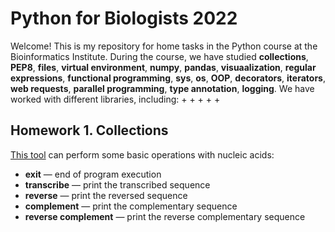 # Python for Biologists 2022

Welcome!
This is my repository for home tasks in the Python course at the Bioinformatics Institute. During the course, we have studied __collections__, __PEP8__, __files__, __virtual environment__, __numpy__, __pandas__, __visuaalization__, __regular expressions__, __functional programming__, __sys__, __os__, __OOP__, __decorators__, __iterators__, __web requests__, __parallel programming__, __type annotation__, __logging__.
We have worked with different libraries, including:
+
+
+
+
+


## Homework 1. Collections
[This tool](https://github.com/NatashaKhotkina/Python_BI_2022/tree/main/hometwork_1) can perform some basic operations with nucleic acids: 
+ __exit__ — end of program execution
+ __transcribe__ — print the transcribed sequence
+ __reverse__ — print the reversed sequence
+ __complement__ — print the complementary sequence
+ __reverse complement__ — print the reverse complementary sequence

